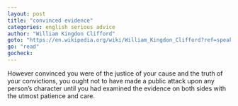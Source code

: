 ```yaml
---
layout: post
title: "convinced evidence"
categories: english serious advice
author: "William Kingdon Clifford"
goto: "https://en.wikipedia.org/wiki/William_Kingdon_Clifford?ref=speak.junglestar.org"
go: "read"
gocheck:
---
```

However convinced you were of the justice of your cause and the truth of your convictions, you ought not to have made a public attack upon any person’s character until you had examined the evidence on both sides with the utmost patience and care.
